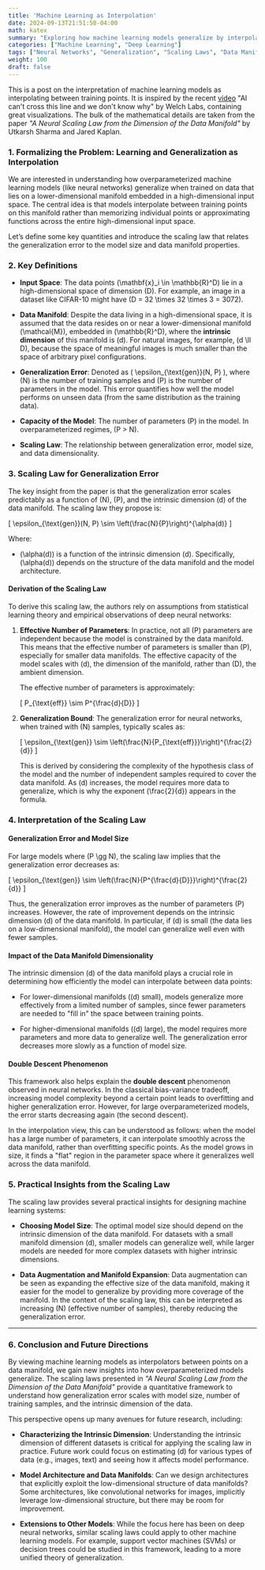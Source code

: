 ```yaml
---
title: 'Machine Learning as Interpolation'
date: 2024-09-13T21:51:58-04:00
math: katex
summary: "Exploring how machine learning models generalize by interpolating on data manifolds, with concrete examples from image and language processing"
categories: ["Machine Learning", "Deep Learning"]
tags: ["Neural Networks", "Generalization", "Scaling Laws", "Data Manifolds"]
weight: 100
draft: false
---
```


This is a post on the interpretation of machine learning models as interpolating between training points. It is inspired by the recent [video](https://www.youtube.com/watch?v=5eqRuVp65eY) "AI can't cross this line and we don't know why" by Welch Labs, containing great visualizations. The bulk of the mathematical details are taken from the paper *"A Neural Scaling Law from the Dimension of the Data Manifold"* by Utkarsh Sharma and Jared Kaplan.

### 1. **Formalizing the Problem: Learning and Generalization as Interpolation**

We are interested in understanding how overparameterized machine learning models (like neural networks) generalize when trained on data that lies on a lower-dimensional manifold embedded in a high-dimensional input space. The central idea is that models interpolate between training points on this manifold rather than memorizing individual points or approximating functions across the entire high-dimensional input space.

Let’s define some key quantities and introduce the scaling law that relates the generalization error to the model size and data manifold properties.

### 2. **Key Definitions**

- **Input Space**: The data points \(\mathbf{x}_i \in \mathbb{R}^D\) lie in a high-dimensional space of dimension \(D\). For example, an image in a dataset like CIFAR-10 might have \(D = 32 \times 32 \times 3 = 3072\).
  
- **Data Manifold**: Despite the data living in a high-dimensional space, it is assumed that the data resides on or near a lower-dimensional manifold \(\mathcal{M}\), embedded in \(\mathbb{R}^D\), where the **intrinsic dimension** of this manifold is \(d\). For natural images, for example, \(d \ll D\), because the space of meaningful images is much smaller than the space of arbitrary pixel configurations.

- **Generalization Error**: Denoted as \( \epsilon_{\text{gen}}(N, P) \), where \(N\) is the number of training samples and \(P\) is the number of parameters in the model. This error quantifies how well the model performs on unseen data (from the same distribution as the training data).

- **Capacity of the Model**: The number of parameters \(P\) in the model. In overparameterized regimes, \(P > N\).

- **Scaling Law**: The relationship between generalization error, model size, and data dimensionality.

### 3. **Scaling Law for Generalization Error**

The key insight from the paper is that the generalization error scales predictably as a function of \(N\), \(P\), and the intrinsic dimension \(d\) of the data manifold. The scaling law they propose is:

\[
\epsilon_{\text{gen}}(N, P) \sim \left(\frac{N}{P}\right)^{\alpha(d)}
\]

Where:
- \(\alpha(d)\) is a function of the intrinsic dimension \(d\). Specifically, \(\alpha(d)\) depends on the structure of the data manifold and the model architecture.

#### **Derivation of the Scaling Law**

To derive this scaling law, the authors rely on assumptions from statistical learning theory and empirical observations of deep neural networks:

1. **Effective Number of Parameters**: In practice, not all \(P\) parameters are independent because the model is constrained by the data manifold. This means that the effective number of parameters is smaller than \(P\), especially for smaller data manifolds. The effective capacity of the model scales with \(d\), the dimension of the manifold, rather than \(D\), the ambient dimension.

   The effective number of parameters is approximately:

   \[
   P_{\text{eff}} \sim P^{\frac{d}{D}}
   \]

2. **Generalization Bound**: The generalization error for neural networks, when trained with \(N\) samples, typically scales as:

   \[
   \epsilon_{\text{gen}} \sim \left(\frac{N}{P_{\text{eff}}}\right)^{\frac{2}{d}}
   \]

   This is derived by considering the complexity of the hypothesis class of the model and the number of independent samples required to cover the data manifold. As \(d\) increases, the model requires more data to generalize, which is why the exponent \(\frac{2}{d}\) appears in the formula.

### 4. **Interpretation of the Scaling Law**

#### **Generalization Error and Model Size**

For large models where \(P \gg N\), the scaling law implies that the generalization error decreases as:

\[
\epsilon_{\text{gen}} \sim \left(\frac{N}{P^{\frac{d}{D}}}\right)^{\frac{2}{d}}
\]

Thus, the generalization error improves as the number of parameters \(P\) increases. However, the rate of improvement depends on the intrinsic dimension \(d\) of the data manifold. In particular, if \(d\) is small (the data lies on a low-dimensional manifold), the model can generalize well even with fewer samples.

#### **Impact of the Data Manifold Dimensionality**

The intrinsic dimension \(d\) of the data manifold plays a crucial role in determining how efficiently the model can interpolate between data points:

- For lower-dimensional manifolds (\(d\) small), models generalize more effectively from a limited number of samples, since fewer parameters are needed to "fill in" the space between training points.

- For higher-dimensional manifolds (\(d\) large), the model requires more parameters and more data to generalize well. The generalization error decreases more slowly as a function of model size.

#### **Double Descent Phenomenon**

This framework also helps explain the **double descent** phenomenon observed in neural networks. In the classical bias-variance tradeoff, increasing model complexity beyond a certain point leads to overfitting and higher generalization error. However, for large overparameterized models, the error starts decreasing again (the second descent).

In the interpolation view, this can be understood as follows: when the model has a large number of parameters, it can interpolate smoothly across the data manifold, rather than overfitting specific points. As the model grows in size, it finds a "flat" region in the parameter space where it generalizes well across the data manifold.

### 5. **Practical Insights from the Scaling Law**

The scaling law provides several practical insights for designing machine learning systems:

- **Choosing Model Size**: The optimal model size should depend on the intrinsic dimension of the data manifold. For datasets with a small manifold dimension \(d\), smaller models can generalize well, while larger models are needed for more complex datasets with higher intrinsic dimensions.

- **Data Augmentation and Manifold Expansion**: Data augmentation can be seen as expanding the effective size of the data manifold, making it easier for the model to generalize by providing more coverage of the manifold. In the context of the scaling law, this can be interpreted as increasing \(N\) (effective number of samples), thereby reducing the generalization error.

---

### 6. **Conclusion and Future Directions**

By viewing machine learning models as interpolators between points on a data manifold, we gain new insights into how overparameterized models generalize. The scaling laws presented in *"A Neural Scaling Law from the Dimension of the Data Manifold"* provide a quantitative framework to understand how generalization error scales with model size, number of training samples, and the intrinsic dimension of the data.

This perspective opens up many avenues for future research, including:

- **Characterizing the Intrinsic Dimension**: Understanding the intrinsic dimension of different datasets is critical for applying the scaling law in practice. Future work could focus on estimating \(d\) for various types of data (e.g., images, text) and seeing how it affects model performance.

- **Model Architecture and Data Manifolds**: Can we design architectures that explicitly exploit the low-dimensional structure of data manifolds? Some architectures, like convolutional networks for images, implicitly leverage low-dimensional structure, but there may be room for improvement.

- **Extensions to Other Models**: While the focus here has been on deep neural networks, similar scaling laws could apply to other machine learning models. For example, support vector machines (SVMs) or decision trees could be studied in this framework, leading to a more unified theory of generalization.